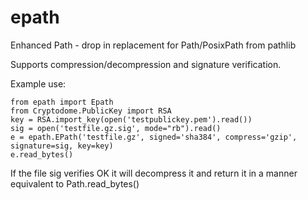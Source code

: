# epath
Enhanced Path - drop in replacement for Path/PosixPath from pathlib

Supports compression/decompression and signature verification.

Example use:

```
from epath import Epath
from Cryptodome.PublicKey import RSA
key = RSA.import_key(open('testpublickey.pem').read())
sig = open('testfile.gz.sig', mode="rb").read()
e = epath.EPath('testfile.gz', signed='sha384', compress='gzip', signature=sig, key=key)
e.read_bytes()
```
If the file sig verifies OK it will decompress it and return it in a manner equivalent to Path.read\_bytes()
